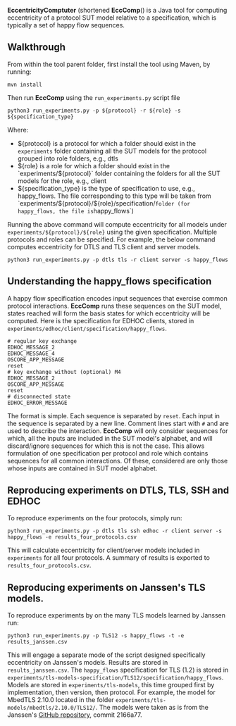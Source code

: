 **EccentricityComptuter** (shortened **EccComp**() is a Java tool for computing eccentricity of a protocol SUT model relative to a specification, which is typically a set of happy flow sequences.

## Walkthrough

From within the tool parent folder, first install the tool using Maven, by running:

```
mvn install
```

Then run **EccComp** using the `run_experiments.py` script file

```
python3 run_experiments.py -p ${protocol} -r ${role} -s ${specification_type}
```

Where:
- ${protocol} is a protocol for which a folder should exist in the `experiments` folder containing all the SUT models for the protocol grouped into role folders, e.g., dtls
- ${role} is a role for which a folder should exist in the `experiments/${protocol}` folder containing the folders for all the SUT models for the role, e.g., client
- ${specification_type}  is the type of specification to use, e.g., happy_flows. The file corresponding to this type will be taken from `experiments/${protocol}/${role}/specification/` folder (for happy_flows, the file is `happy_flows`)

Running the above command will compute eccentricity for all models under `experiments/${protocol}/${role}` using the given specification.
Multiple protocols and roles can be specified. For example, the below command computes eccentricity for DTLS and TLS client and server models.

```
python3 run_experiments.py -p dtls tls -r client server -s happy_flows
```

## Understanding the happy_flows specification

A happy flow specification encodes input sequences that exercise common protocol interactions.
**EccComp** runs these sequences on the SUT model, states reached will form the basis states for which eccentricity will be computed.
Here is the specification for EDHOC clients, stored in `experiments/edhoc/client/specification/happy_flows`.

```
# regular key exchange
EDHOC_MESSAGE_2
EDHOC_MESSAGE_4
OSCORE_APP_MESSAGE
reset
# key exchange without (optional) M4
EDHOC_MESSAGE_2
OSCORE_APP_MESSAGE
reset
# disconnected state
EDHOC_ERROR_MESSAGE
```

The format is simple. Each sequence is separated by `reset`. Each input in the sequence is separated by a new line. Comment lines start with `#` and are used to describe the interaction.
**EccComp** will only consider sequences for which, all the inputs are included in the SUT model's alphabet, and will discard/ignore sequences for which this is not the case.
This allows formulation of one specification per protocol and role which contains sequences for all common interactions.
Of these, considered are only those whose inputs are contained in SUT model alphabet.

## Reproducing experiments on DTLS, TLS, SSH and EDHOC

To reproduce experiments on the four protocols, simply run:

```
python3 run_experiments.py -p dtls tls ssh edhoc -r client server -s happy_flows -e results_four_protocols.csv
```

This will calculate eccentricity for client/server models included in `experiments` for all four protocols. 
A summary of results is exported to `results_four_protocols.csv`.

## Reproducing experiments on Janssen's TLS models.

To reproduce experiments by on the many TLS models learned by Janssen run:

```
python3 run_experiments.py -p TLS12 -s happy_flows -t -e results_janssen.csv
```

This will engage a separate mode of the script designed specifically eccentricity on Janssen's models.
Results are stored in `results_janssen.csv`.
The `happy_flows` specification for TLS (1.2) is stored in `experiments/tls-models-specification/TLS12/specification/happy_flows`.
Models are stored in `experiments/tls-models`, this time grouped first by implementation, then version, then protocol.
For example, the model for MbedTLS 2.10.0 located in the folder `experiments/tls-models/mbedtls/2.10.0/TLS12/`.
The models were taken as is from the Janssen's [GitHub repository](https://github.com/tlsprint/models), commit 2166a77.